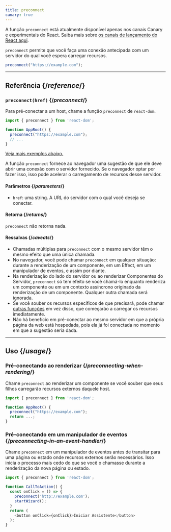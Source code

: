 ```yaml
---
title: preconnect
canary: true
---
```


<Canary>

A função `preconnect` está atualmente disponível apenas nos canais Canary e experimentais do React. Saiba mais sobre [os canais de lançamento do React aqui](/community/versioning-policy#all-release-channels).

</Canary>

<Intro>

`preconnect` permite que você faça uma conexão antecipada com um servidor do qual você espera carregar recursos.

```js
preconnect("https://example.com");
```

</Intro>

<InlineToc />

---

## Referência {/*reference*/}

### `preconnect(href)` {/*preconnect*/}

Para pré-conectar a um host, chame a função `preconnect` de `react-dom`.

```js
import { preconnect } from 'react-dom';

function AppRoot() {
  preconnect("https://example.com");
  // ...
}

```

[Veja mais exemplos abaixo.](#usage)

A função `preconnect` fornece ao navegador uma sugestão de que ele deve abrir uma conexão com o servidor fornecido. Se o navegador optar por fazer isso, isso pode acelerar o carregamento de recursos desse servidor. 

#### Parâmetros {/*parameters*/}

* `href`: uma string. A URL do servidor com o qual você deseja se conectar.

#### Retorna {/*returns*/}

`preconnect` não retorna nada.

#### Ressalvas {/*caveats*/}

* Chamadas múltiplas para `preconnect` com o mesmo servidor têm o mesmo efeito que uma única chamada.
* No navegador, você pode chamar `preconnect` em qualquer situação: durante a renderização de um componente, em um Effect, em um manipulador de eventos, e assim por diante.
* Na renderização do lado do servidor ou ao renderizar Componentes do Servidor, `preconnect` só tem efeito se você chamá-lo enquanto renderiza um componente ou em um contexto assíncrono originado da renderização de um componente. Qualquer outra chamada será ignorada.
* Se você souber os recursos específicos de que precisará, pode chamar [outras funções](/reference/react-dom/#resource-preloading-apis) em vez disso, que começarão a carregar os recursos imediatamente.
* Não há benefício em pré-conectar ao mesmo servidor em que a própria página da web está hospedada, pois ela já foi conectada no momento em que a sugestão seria dada.

---

## Uso {/*usage*/}

### Pré-conectando ao renderizar {/*preconnecting-when-rendering*/}

Chame `preconnect` ao renderizar um componente se você souber que seus filhos carregarão recursos externos daquele host.

```js
import { preconnect } from 'react-dom';

function AppRoot() {
  preconnect("https://example.com");
  return ...;
}
```

### Pré-conectando em um manipulador de eventos {/*preconnecting-in-an-event-handler*/}

Chame `preconnect` em um manipulador de eventos antes de transitar para uma página ou estado onde recursos externos serão necessários. Isso inicia o processo mais cedo do que se você o chamasse durante a renderização da nova página ou estado.

```js
import { preconnect } from 'react-dom';

function CallToAction() {
  const onClick = () => {
    preconnect('http://example.com');
    startWizard();
  }
  return (
    <button onClick={onClick}>Iniciar Assistente</button>
  );
}
```
